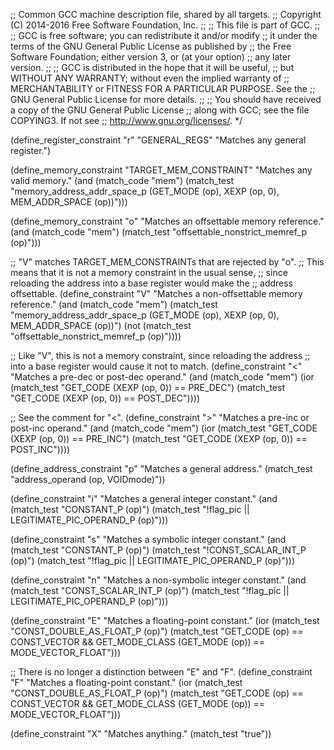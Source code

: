 ;; Common GCC machine description file, shared by all targets.
;; Copyright (C) 2014-2016 Free Software Foundation, Inc.
;;
;; This file is part of GCC.
;;
;; GCC is free software; you can redistribute it and/or modify
;; it under the terms of the GNU General Public License as published by
;; the Free Software Foundation; either version 3, or (at your option)
;; any later version.
;;
;; GCC is distributed in the hope that it will be useful,
;; but WITHOUT ANY WARRANTY; without even the implied warranty of
;; MERCHANTABILITY or FITNESS FOR A PARTICULAR PURPOSE.  See the
;; GNU General Public License for more details.
;;
;; You should have received a copy of the GNU General Public License
;; along with GCC; see the file COPYING3.  If not see
;; <http://www.gnu.org/licenses/>.  */

(define_register_constraint "r" "GENERAL_REGS"
  "Matches any general register.")

(define_memory_constraint "TARGET_MEM_CONSTRAINT"
  "Matches any valid memory."
  (and (match_code "mem")
       (match_test "memory_address_addr_space_p (GET_MODE (op), XEXP (op, 0),
						 MEM_ADDR_SPACE (op))")))

(define_memory_constraint "o"
  "Matches an offsettable memory reference."
  (and (match_code "mem")
       (match_test "offsettable_nonstrict_memref_p (op)")))

;; "V" matches TARGET_MEM_CONSTRAINTs that are rejected by "o".
;; This means that it is not a memory constraint in the usual sense,
;; since reloading the address into a base register would make the
;; address offsettable.
(define_constraint "V"
  "Matches a non-offsettable memory reference."
  (and (match_code "mem")
       (match_test "memory_address_addr_space_p (GET_MODE (op), XEXP (op, 0),
						 MEM_ADDR_SPACE (op))")
       (not (match_test "offsettable_nonstrict_memref_p (op)"))))

;; Like "V", this is not a memory constraint, since reloading the address
;; into a base register would cause it not to match.
(define_constraint "<"
  "Matches a pre-dec or post-dec operand."
  (and (match_code "mem")
       (ior (match_test "GET_CODE (XEXP (op, 0)) == PRE_DEC")
       	    (match_test "GET_CODE (XEXP (op, 0)) == POST_DEC"))))

;; See the comment for "<".
(define_constraint ">"
  "Matches a pre-inc or post-inc operand."
  (and (match_code "mem")
       (ior (match_test "GET_CODE (XEXP (op, 0)) == PRE_INC")
       	    (match_test "GET_CODE (XEXP (op, 0)) == POST_INC"))))

(define_address_constraint "p"
  "Matches a general address."
  (match_test "address_operand (op, VOIDmode)"))

(define_constraint "i"
  "Matches a general integer constant."
  (and (match_test "CONSTANT_P (op)")
       (match_test "!flag_pic || LEGITIMATE_PIC_OPERAND_P (op)")))

(define_constraint "s"
  "Matches a symbolic integer constant."
  (and (match_test "CONSTANT_P (op)")
       (match_test "!CONST_SCALAR_INT_P (op)")
       (match_test "!flag_pic || LEGITIMATE_PIC_OPERAND_P (op)")))

(define_constraint "n"
  "Matches a non-symbolic integer constant."
  (and (match_test "CONST_SCALAR_INT_P (op)")
       (match_test "!flag_pic || LEGITIMATE_PIC_OPERAND_P (op)")))

(define_constraint "E"
  "Matches a floating-point constant."
  (ior (match_test "CONST_DOUBLE_AS_FLOAT_P (op)")
       (match_test "GET_CODE (op) == CONST_VECTOR
		    && GET_MODE_CLASS (GET_MODE (op)) == MODE_VECTOR_FLOAT")))

;; There is no longer a distinction between "E" and "F".
(define_constraint "F"
  "Matches a floating-point constant."
  (ior (match_test "CONST_DOUBLE_AS_FLOAT_P (op)")
       (match_test "GET_CODE (op) == CONST_VECTOR
		    && GET_MODE_CLASS (GET_MODE (op)) == MODE_VECTOR_FLOAT")))

(define_constraint "X"
  "Matches anything."
  (match_test "true"))
